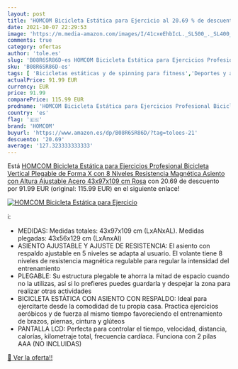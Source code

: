 ```yaml
---
layout: post
title: 'HOMCOM Bicicleta Estática para Ejercicio al 20.69 % de descuento'
date: 2021-10-07 22:29:53
image: 'https://m.media-amazon.com/images/I/41cxeEhbIcL._SL500_._SL400_.jpg'
comments: true
category: ofertas
author: 'tole.es'
slug: 'B08R6SR86D-es HOMCOM Bicicleta Estática para Ejercicios Profesional...'
sku: 'B08R6SR86D-es'
tags: [ 'Bicicletas estáticas y de spinning para fitness','Deportes y aire libre','Fitness y ejercicio','Máquinas de cardio para fitness','bicicleta','homcom', ]
actualPrice: 91.99 EUR
currency: EUR
price: 91.99
comparePrice: 115.99 EUR
prodname: 'HOMCOM Bicicleta Estática para Ejercicios Profesional Bicicleta Vertical Plegable de Forma X con 8 Niveles Resistencia Magnética Asiento con Altura Ajustable Acero 43x97x109 cm Rosa'
country: 'es'
flag: '🇪🇸'
brand: 'HOMCOM'
buyurl: 'https://www.amazon.es/dp/B08R6SR86D/?tag=tolees-21'
descuento: '20.69'
average: '127.323333333333'
---
```


Está [HOMCOM Bicicleta Estática para Ejercicios Profesional Bicicleta Vertical Plegable de Forma X con 8 Niveles Resistencia Magnética Asiento con Altura Ajustable Acero 43x97x109 cm Rosa](https://www.amazon.es/dp/B08R6SR86D/?tag=tolees-21) con 20.69 de descuento por 91.99 EUR (original: 115.99 EUR) en el siguiente enlace!

[![HOMCOM Bicicleta Estática para Ejercicio](https://m.media-amazon.com/images/I/41cxeEhbIcL._SL500_._SL400_.jpg)](https://www.amazon.es/dp/B08R6SR86D/?tag=tolees-21)

ℹ️:

- MEDIDAS: Medidas totales: 43x97x109 cm (LxANxAL). Medidas plegadas: 43x56x129 cm (LxAnxAl)
- ASIENTO AJUSTABLE Y AJUSTE DE RESISTENCIA: El asiento con respaldo ajustable en 5 niveles se adapta al usuario. El volante tiene 8 niveles de resistencia magnética regulable para regular la intensidad del entrenamiento
- PLEGABLE: Su estructura plegable te ahorra la mitad de espacio cuando no la utilizas, así si lo prefieres puedes guardarla y despejar la zona para realizar otras actividades
- BICICLETA ESTÁTICA CON ASIENTO CON RESPALDO: Ideal para ejercitarte desde la comodidad de tu propia casa. Practica ejercicios aeróbicos y de fuerza al mismo tiempo favoreciendo el entrenamiento de brazos, piernas, cintura y glúteos
- PANTALLA LCD: Perfecta para controlar el tiempo, velocidad, distancia, calorías, kilometraje total, frecuencia cardíaca. Funciona con 2 pilas AAA (NO INCLUIDAS)

[🛒 Ver la oferta!!](https://www.amazon.es/dp/B08R6SR86D/?tag=tolees-21)
